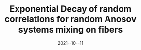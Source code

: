 ---
title: "Exponential Decay of random correlations for random Anosov systems mixing on fibers"
collection: talks
type: #"Conference proceedings talk"
permalink: #/talks/2014-03-01-talk-3
venue: #"Testing Institute of America 2014 Annual Conference"
date: 2021--10--11
location: "Xiamen Univeristy"
---